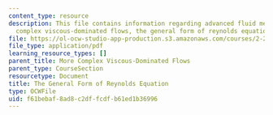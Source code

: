 ```yaml
---
content_type: resource
description: This file contains information regarding advanced fluid mechanics, more
  complex viscous-dominated flows, the general form of reynolds equation.
file: https://ol-ocw-studio-app-production.s3.amazonaws.com/courses/2-25-advanced-fluid-mechanics-fall-2013/f61bebaf8ad8c2dffcdfb61ed1b36996_MIT2_25F13_GeneralForm.pdf
file_type: application/pdf
learning_resource_types: []
parent_title: More Complex Viscous-Dominated Flows
parent_type: CourseSection
resourcetype: Document
title: The General Form of Reynolds Equation
type: OCWFile
uid: f61bebaf-8ad8-c2df-fcdf-b61ed1b36996
---
```

